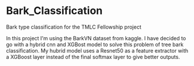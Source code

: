 # Bark_Classification
Bark type classification for the TMLC Fellowship project

In this project I'm using the BarkVN dataset from kaggle. I have decided to go with a hybrid cnn and XGBost model to solve this problem of tree bark classification. My hubrid model uses a Resnet50 as a feature extractor with a XGBoost layer instead of the final softmax layer to give better outputs.
